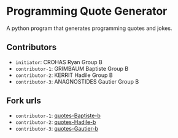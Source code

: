 # Programming Quote Generator

A python program that generates programming quotes and jokes.

## Contributors
- `initiator`: CROHAS Ryan Group B
- `contributor-1`: GRIMBAUM Baptiste Group B
- `contributor-2`: KERRIT Hadile Group B 
- `contributor-3`: ANAGNOSTIDES Gautier Group B 

## Fork urls
- `contributor-1`: [quotes-Baptiste-b](https://github.com/BaptGBM/quotes-Baptiste-B.git)
- `contributor-2`: [quotes-Hadile-b](https://github.com/HadileK/quotes-Hadile-B.git)
- `contributor-3`: [quotes-Gautier-b](https://github.com/x9lux/quotes-Gautier-B.git)
